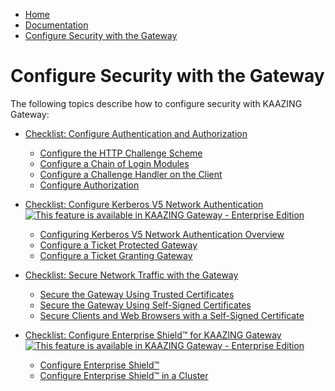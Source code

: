 -   [Home](../../index.md)
-   [Documentation](../index.md)
-   [Configure Security with the Gateway](../index.md#security)

Configure Security with the Gateway
=========================================================================================

The following topics describe how to configure security with KAAZING Gateway:

-   [Checklist: Configure Authentication and Authorization](o_aaa_config_authentication.md)
    -   [Configure the HTTP Challenge Scheme](p_aaa_config_authscheme.md)
    -   [Configure a Chain of Login Modules](p_aaa_config_lm.md)
    -   [Configure a Challenge Handler on the Client](p_aaa_config_ch.md)
    -   [Configure Authorization](p_aaa_config_authorization.md)

-   [Checklist: Configure Kerberos V5 Network Authentication  ![This feature is available in KAAZING Gateway - Enterprise Edition](images/enterprise-feature.png)](o_krb.md)
    -   [Configuring Kerberos V5 Network Authentication Overview](o_krb_config_kerberos.md)
    -   [Configure a Ticket Protected Gateway](p_krb_config_tpg.md)
    -   [Configure a Ticket Granting Gateway](p_krb_config_tgg.md)

-   [Checklist: Secure Network Traffic with the Gateway](o_tls.md)
    -   [Secure the Gateway Using Trusted Certificates](p_tls_trusted.md)
    -   [Secure the Gateway Using Self-Signed Certificates](p_tls_selfsigned.md)
    -   [Secure Clients and Web Browsers with a Self-Signed Certificate](p_tls_clientapp.md)

-   [Checklist: Configure Enterprise Shield&trade; for KAAZING Gateway  ![This feature is available in KAAZING Gateway - Enterprise Edition](images/enterprise-feature.png)](../reverse-connectivity/o_rc_checklist.md)
    -   [Configure Enterprise Shield&trade;](../reverse-connectivity/p_rc_config.md)
    -   [Configure Enterprise Shield&trade; in a Cluster](../reverse-connectivity/p_rc_cluster.md)
